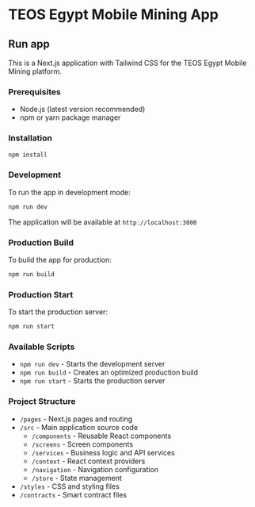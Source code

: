 # TEOS Egypt Mobile Mining App

## Run app

This is a Next.js application with Tailwind CSS for the TEOS Egypt Mobile Mining platform.

### Prerequisites
- Node.js (latest version recommended)
- npm or yarn package manager

### Installation
```bash
npm install
```

### Development
To run the app in development mode:
```bash
npm run dev
```
The application will be available at `http://localhost:3000`

### Production Build
To build the app for production:
```bash
npm run build
```

### Production Start
To start the production server:
```bash
npm run start
```

### Available Scripts
- `npm run dev` - Starts the development server
- `npm run build` - Creates an optimized production build
- `npm run start` - Starts the production server

### Project Structure
- `/pages` - Next.js pages and routing
- `/src` - Main application source code
  - `/components` - Reusable React components
  - `/screens` - Screen components
  - `/services` - Business logic and API services
  - `/context` - React context providers
  - `/navigation` - Navigation configuration
  - `/store` - State management
- `/styles` - CSS and styling files
- `/contracts` - Smart contract files